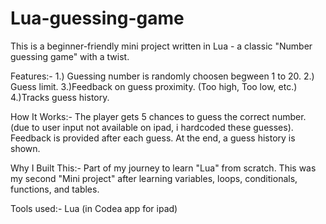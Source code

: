 # Lua-guessing-game
This is a beginner-friendly mini project written in Lua - a classic "Number guessing game" with a twist.

Features:-
1.) Guessing number is randomly choosen begween 1 to 20.
2.) Guess limit.
3.)Feedback on guess proximity. (Too high, Too low, etc.)
4.)Tracks guess history.

How It Works:-
The player gets 5 chances to guess the correct number. (due to user input not available on ipad, i hardcoded these guesses).
Feedback is provided after each guess.
At the end, a guess history is shown.

Why I Built This:-
Part of my journey to learn "Lua" from scratch.
This was my second "Mini project" after learning variables, loops, conditionals, functions, and tables.

Tools used:-
Lua (in Codea app for ipad)
